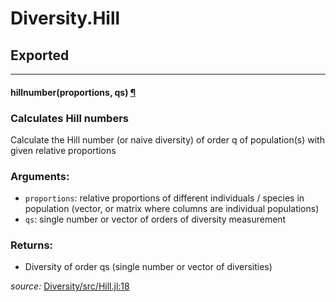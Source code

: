 # Diversity.Hill

## Exported

---

<a id="method__hillnumber.1" class="lexicon_definition"></a>
#### hillnumber(proportions,  qs) [¶](#method__hillnumber.1)
### Calculates Hill numbers

Calculate the Hill number (or naive diversity) of order q of
population(s) with given relative proportions

### Arguments:
- `proportions`: relative proportions of different individuals / species
                 in population (vector, or matrix where columns are
                 individual populations) 
- `qs`: single number or vector of orders of diversity measurement

### Returns:
- Diversity of order qs (single number or vector of diversities)


*source:*
[Diversity/src/Hill.jl:18](file:///Users/richardr/.julia/v0.4/Diversity/src/Hill.jl)

